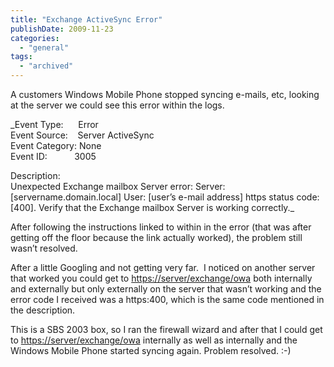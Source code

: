 ```yaml
---
title: "Exchange ActiveSync Error"
publishDate: 2009-11-23
categories: 
  - "general"
tags:
  - "archived"
---
```


A customers Windows Mobile Phone stopped syncing e-mails, etc, looking at the server we could see this error within the logs.

_Event Type:      Error  
Event Source:    Server ActiveSync  
Event Category: None  
Event ID:           3005  
  
Description:  
Unexpected Exchange mailbox Server error: Server: \[servername.domain.local\] User: \[user’s e-mail address\] https status code: \[400\]. Verify that the Exchange mailbox Server is working correctly._

After following the instructions linked to within in the error (that was after getting off the floor because the link actually worked), the problem still wasn’t resolved.

After a little Googling and not getting very far.  I noticed on another server that worked you could get to [https://server/exchange/owa](https://server/exchange/owa) both internally and externally but only externally on the server that wasn’t working and the error code I received was a https:400, which is the same code mentioned in the description.

This is a SBS 2003 box, so I ran the firewall wizard and after that I could get to [https://server/exchange/owa](https://server/exchange/owa) internally as well as internally and the Windows Mobile Phone started syncing again. Problem resolved. :-)
